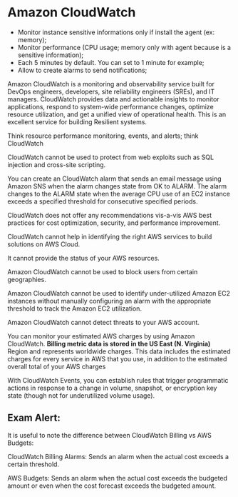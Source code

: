 # Amazon CloudWatch

- Monitor instance sensitive informations only if install the agent (ex: memory);
- Monitor performance (CPU usage; memory only with agent because is a sensitive information);
- Each 5 minutes by default. You can set to 1 minute for example;
- Allow to create alarms to send notifications;

Amazon CloudWatch is a monitoring and observability service built for DevOps engineers, developers, site reliability engineers (SREs), and IT managers. CloudWatch provides data and actionable insights to monitor applications, respond to system-wide performance changes, optimize resource utilization, and get a unified view of operational health. This is an excellent service for building Resilient systems.

Think resource performance monitoring, events, and alerts; think CloudWatch

CloudWatch cannot be used to protect from web exploits such as SQL injection and cross-site scripting.

You can create an CloudWatch alarm that sends an email message using Amazon SNS when the alarm changes state from OK to ALARM. The alarm changes to the ALARM state when the average CPU use of an EC2 instance exceeds a specified threshold for consecutive specified periods.

CloudWatch does not offer any recommendations vis-a-vis AWS best practices for cost optimization, security, and performance improvement.

CloudWatch cannot help in identifying the right AWS services to build solutions on AWS Cloud.

It cannot provide the status of your AWS resources.

Amazon CloudWatch cannot be used to block users from certain geographies.

Amazon CloudWatch cannot be used to identify under-utilized Amazon EC2 instances without manually configuring an alarm with the appropriate threshold to track the Amazon EC2 utilization.

Amazon CloudWatch cannot detect threats to your AWS account.

You can monitor your estimated AWS charges by using Amazon CloudWatch. **Billing metric data is stored in the US East (N. Virginia)** Region and represents worldwide charges. This data includes the estimated charges for every service in AWS that you use, in addition to the estimated overall total of your AWS charges

With CloudWatch Events, you can establish rules that trigger programmatic actions in response to a change in volume, snapshot, or encryption key state (though not for underutilized volume usage).

## Exam Alert:

It is useful to note the difference between CloudWatch Billing vs AWS Budgets:

CloudWatch Billing Alarms: Sends an alarm when the actual cost exceeds a certain threshold.

AWS Budgets: Sends an alarm when the actual cost exceeds the budgeted amount or even when the cost forecast exceeds the budgeted amount.
